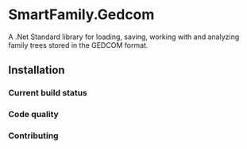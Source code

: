 # SmartFamily.Gedcom

A .Net Standard library for loading, saving, working with and analyzing family trees stored in the GEDCOM format.

## Installation

### Current build status


### Code quality


### Contributing
